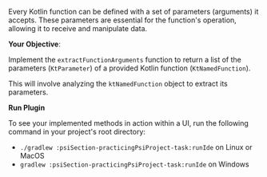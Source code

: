 Every Kotlin function can be defined with a set of parameters (arguments) it accepts. These parameters are essential for the function's operation, allowing it to receive and manipulate data.

**Your Objective**:

Implement the `extractFunctionArguments` function to return a list of the parameters (`KtParameter`) of a provided Kotlin function (`KtNamedFunction`).

This will involve analyzing the `ktNamedFunction` object to extract its parameters.

**Run Plugin**

To see your implemented methods in action within a UI, run the following command in your project's root directory:

* ` ./gradlew :psiSection-practicingPsiProject-task:runIde
  ` on Linux or MacOS
* ` gradlew :psiSection-practicingPsiProject-task:runIde
  ` on Windows
